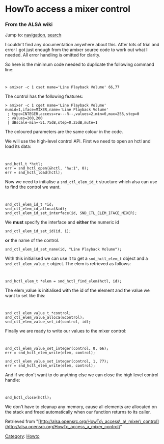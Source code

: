 HowTo access a mixer control
============================

### From the ALSA wiki

Jump to: [navigation](#mw-head), [search](#p-search)

I couldn't find any documentation anywhere about this. After lots of
trial and error I got just enough from the amixer source code to work
out what I needed. All error handling is omitted for clarity.

So here is the minimum code needed to duplicate the following command
line:

` `

    > amixer -c 1 cset name='Line Playback Volume' 66,77

The control has the following features: ` `

    > amixer -c 1 cget name='Line Playback Volume'
    numid=1,iface=MIXER,name='Line Playback Volume'
     ; type=INTEGER,access=rw---R--,values=2,min=0,max=255,step=0
     : values=200,200
     | dBscale-min=-51.75dB,step=0.25dB,mute=1

The coloured parameters are the same colour in the code.

We will use the high-level control API. First we need to open an hctl
and load its data:

` `

    snd_hctl_t *hctl;
    err = snd_hctl_open(&hctl, "hw:1", 0);
    err = snd_hctl_load(hctl);

Now we need to initialise a `snd_ctl_elem_id_t` structure which alsa can
use to find the control we want.

` `

    snd_ctl_elem_id_t *id;
    snd_ctl_elem_id_alloca(&id);
    snd_ctl_elem_id_set_interface(id, SND_CTL_ELEM_IFACE_MIXER);

We **must** specify the interface and **either** the numeric id ` `

    snd_ctl_elem_id_set_id(id, 1);

**or** the name of the control. ` `

    snd_ctl_elem_id_set_name(id, "Line Playback Volume");

With this initialised we can use it to get a `snd_hctl_elem_t` object
and a `snd_ctl_elem_value_t` object. The elem is retrieved as follows:

` `

    snd_hctl_elem_t *elem = snd_hctl_find_elem(hctl, id);

The elem\_value is initialised with the id of the element and the value
we want to set like this:

` `

    snd_ctl_elem_value_t *control;
    snd_ctl_elem_value_alloca(&control);
    snd_ctl_elem_value_set_id(control, id);    

Finally we are ready to write our values to the mixer control:

` `

    snd_ctl_elem_value_set_integer(control, 0, 66);
    err = snd_hctl_elem_write(elem, control);

    snd_ctl_elem_value_set_integer(control, 1, 77);
    err = snd_hctl_elem_write(elem, control);

And if we don't want to do anything else we can close the high level
control handle:

` `

    snd_hctl_close(hctl);

We don't have to cleanup any memory, cause all elements are allocated on
the stack and freed automatically when our function returns to its
caller.

Retrieved from
"[http://alsa.opensrc.org/HowTo\_access\_a\_mixer\_control](http://alsa.opensrc.org/HowTo_access_a_mixer_control)"

[Category](/Special:Categories "Special:Categories"):
[Howto](/Category:Howto "Category:Howto")

